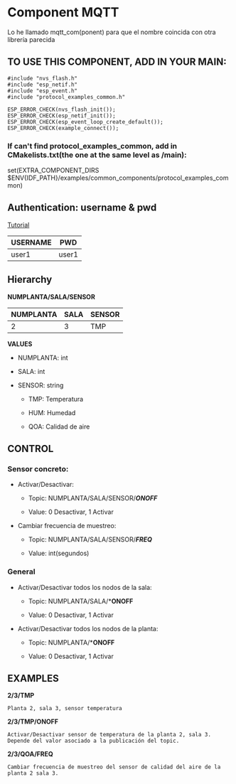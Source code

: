 # Component MQTT
Lo he llamado mqtt_com(ponent) para que el nombre coincida con otra librería parecida

## TO USE THIS COMPONENT, ADD IN YOUR MAIN:
```
#include "nvs_flash.h"
#include "esp_netif.h"
#include "esp_event.h"
#include "protocol_examples_common.h"

ESP_ERROR_CHECK(nvs_flash_init());
ESP_ERROR_CHECK(esp_netif_init());
ESP_ERROR_CHECK(esp_event_loop_create_default());
ESP_ERROR_CHECK(example_connect());
```

### If can't find protocol_examples_common, add in CMakelists.txt(the one at the same level as /main):
set(EXTRA_COMPONENT_DIRS $ENV{IDF_PATH}/examples/common_components/protocol_examples_common)


## Authentication: username & pwd
[Tutorial](http://www.steves-internet-guide.com/mqtt-username-password-example/)

| USERNAME  |    PWD   |
|-----------|----------|
|   user1   |   user1  |



## Hierarchy
**NUMPLANTA/SALA/SENSOR**

| NUMPLANTA | SALA | SENSOR |
|-----------|------|--------|
|     2     |  3   |  TMP   |


**VALUES**

- NUMPLANTA: int

- SALA: int

- SENSOR: string

    - TMP: Temperatura

    - HUM: Humedad

    - QOA: Calidad de aire


## CONTROL  

### Sensor concreto: 

- Activar/Desactivar:

    - Topic: NUMPLANTA/SALA/SENSOR/***ONOFF***
    
    - Value: 0 Desactivar, 1 Activar

- Cambiar frecuencia de muestreo:

    - Topic: NUMPLANTA/SALA/SENSOR/***FREQ***
    
    - Value: int(segundos)

### General

- Activar/Desactivar todos los nodos de la sala:

    - Topic: NUMPLANTA/SALA/***ONOFF**
    
    - Value: 0 Desactivar, 1 Activar

- Activar/Desactivar todos los nodos de la planta:

    - Topic: NUMPLANTA/***ONOFF**
    
    - Value: 0 Desactivar, 1 Activar
    

## EXAMPLES

**2/3/TMP**

    Planta 2, sala 3, sensor temperatura

**2/3/TMP/ONOFF**

    Activar/Desactivar sensor de temperatura de la planta 2, sala 3.
    Depende del valor asociado a la publicación del topic.
    
**2/3/QOA/FREQ**

    Cambiar frecuencia de muestreo del sensor de calidad del aire de la planta 2 sala 3.
    



